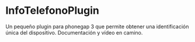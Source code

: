InfoTelefonoPlugin
==============


Un pequeño plugin para phonegap 3 que permite obtener una identificación única
del dispositivo. Documentación y vídeo en camino.

